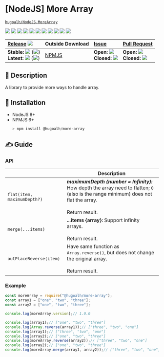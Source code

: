 # [NodeJS] More Array

[`hugoalh/NodeJS.MoreArray`](https://github.com/hugoalh/NodeJS.MoreArray)

[![](https://img.shields.io/github/contributors/hugoalh/NodeJS.MoreArray?style=flat-square&logo=github)](https://github.com/hugoalh/NodeJS.MoreArray/graphs/contributors)
[![](https://img.shields.io/github/license/hugoalh/NodeJS.MoreArray?style=flat-square&logo=github)](https://github.com/hugoalh/NodeJS.MoreArray/blob/master/LICENSE.md)
![](https://img.shields.io/github/languages/count/hugoalh/NodeJS.MoreArray?style=flat-square&logo=github)
![](https://img.shields.io/github/languages/top/hugoalh/NodeJS.MoreArray?style=flat-square&logo=github)
![](https://img.shields.io/github/repo-size/hugoalh/NodeJS.MoreArray?style=flat-square&logo=github)
![](https://img.shields.io/github/languages/code-size/hugoalh/NodeJS.MoreArray?style=flat-square&logo=github)
![](https://img.shields.io/github/watchers/hugoalh/NodeJS.MoreArray?style=flat-square&logo=github)
![](https://img.shields.io/github/stars/hugoalh/NodeJS.MoreArray?style=flat-square&logo=github)
![](https://img.shields.io/github/forks/hugoalh/NodeJS.MoreArray?style=flat-square&logo=github)
[![](https://img.shields.io/lgtm/alerts/g/hugoalh/NodeJS.MoreArray.svg?style=flat-square&logo=lgtm&label=%20)](https://lgtm.com/projects/g/hugoalh/NodeJS.MoreArray/alerts)
[![](https://img.shields.io/lgtm/grade/javascript/g/hugoalh/NodeJS.MoreArray.svg?style=flat-square&logo=lgtm)](https://lgtm.com/projects/g/hugoalh/NodeJS.MoreArray/context:javascript)

| **[Release](https://github.com/hugoalh/NodeJS.MoreArray/releases)** ![](https://img.shields.io/github/downloads/hugoalh/NodeJS.MoreArray/total?style=flat-square&color=000000&label=%20) | **Outside Download**  | **[Issue](https://github.com/hugoalh/NodeJS.MoreArray/issues?q=is%3Aissue)** | **[Pull Request](https://github.com/hugoalh/NodeJS.MoreArray/pulls?q=is%3Apr)** |
|:----|:----|:----|:----|
| **Stable:** ![](https://img.shields.io/github/release/hugoalh/NodeJS.MoreArray?sort=semver&style=flat-square&color=000000&label=%20) (![](https://img.shields.io/github/release-date/hugoalh/NodeJS.MoreArray?style=flat-square&color=000000&label=%20))<br />**Latest:** ![](https://img.shields.io/github/release/hugoalh/NodeJS.MoreArray?include_prereleases&sort=semver&style=flat-square&color=000000&label=%20) (![](https://img.shields.io/github/release-date-pre/hugoalh/NodeJS.MoreArray?style=flat-square&color=000000&label=%20)) | [NPMJS](https://www.npmjs.com/package/@hugoalh/more-array) | **Open:** ![](https://img.shields.io/github/issues-raw/hugoalh/NodeJS.MoreArray?style=flat-square&color=000000&label=%20)<br />**Closed:** ![](https://img.shields.io/github/issues-closed-raw/hugoalh/NodeJS.MoreArray?style=flat-square&color=000000&label=%20) | **Open:** ![](https://img.shields.io/github/issues-pr-raw/hugoalh/NodeJS.MoreArray?style=flat-square&color=000000&label=%20)<br />**Closed:** ![](https://img.shields.io/github/issues-pr-closed-raw/hugoalh/NodeJS.MoreArray?style=flat-square&color=000000&label=%20) |

## 📜 Description

A library to provide more ways to handle array.

## 💽 Installation

- NodeJS 8+
- NPMJS 6+
  ```powershell
  > npm install @hugoalh/more-array
  ```

## ✍ Guide

### API

|  | <div align="center"><b>Description</b></div> |
|:----|:----|
| `flat(item, maximumDepth?)` | ***maximumDepth {number = Infinity}:*** How depth the array need to flatten; `0` (also is the range minimum) does not flat the array.<br /><br />Return result. |
| `merge(...items)` | **...items {array}:** Support infinity arrays.<br /><br />Return result. |
| `outPlaceReverse(item)` | Have same function as `Array.reverse()`, but does not change the original array.<br /><br />Return result. |

### Example

```javascript
const moreArray = require("@hugoalh/more-array");
const array1 = ["one", "two", "three"];
const array2 = ["one", "two", "three"];

console.log(moreArray.version);// 1.0.0

console.log(array1);// ["one", "two", "three"]
console.log(Array.reverse(array1));// ["three", "two", "one"]
console.log(array1);// ["three", "two", "one"]
console.log(array2);// ["one", "two", "three"]
console.log(moreArray.reverse(array2));// ["three", "two", "one"]
console.log(array2);// ["one", "two", "three"]
console.log(moreArray.merge(array1, array2));// ["three", "two", "one", "one", "two", "three"]
```
